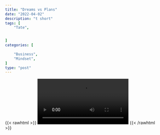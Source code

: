 ```yaml
---
title: "Dreams vs Plans"
date: "2022-04-02"
description: "t short"
tags: [
    "Tate",


]
categories: [
    
    "Business",
    "Mindset",
]
type: "post"
---
```

{{< rawhtml >}}
    <video width="auto" height="auto" controls>
        <source src="https://clips.dev00ps.com/Tate/Andrew%20Tate%20on%20How%20to%20be%20a%20Millionaire.mp4" type="video/mp4"> 
    </video>
{{< /rawhtml >}}